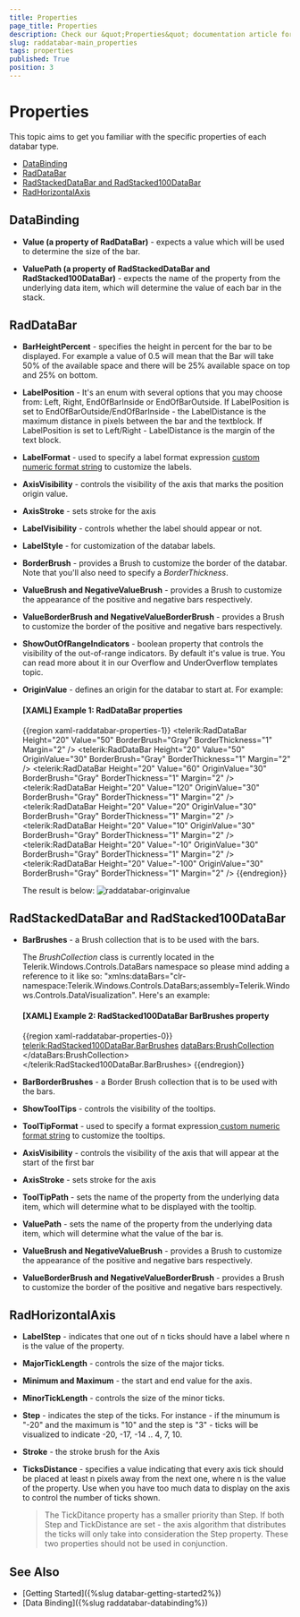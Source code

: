 ```yaml
---
title: Properties
page_title: Properties
description: Check our &quot;Properties&quot; documentation article for the RadDataBar {{ site.framework_name }} control.
slug: raddatabar-main_properties
tags: properties
published: True
position: 3
---
```


# Properties

This topic aims to get you familiar with the specific properties of each databar type.

* [DataBinding](#databinding)
* [RadDataBar](#raddatabar)
* [RadStackedDataBar and RadStacked100DataBar](#radstackeddatabar-and-radstacked100databar)
* [RadHorizontalAxis](#radhorizontalaxis)

## DataBinding

* __Value (a property of RadDataBar)__ - expects a value which will be used to determine the size of the bar.

* __ValuePath (a property of RadStackedDataBar and RadStacked100DataBar)__ - expects the name of the property from the underlying data item, which will determine the value of each bar in the stack.

## RadDataBar

* __BarHeightPercent__ - specifies the height in percent for the bar to be displayed. For example a value of 0.5 will mean that the Bar will take 50% of the available space and there will be 25% available space on top and 25% on bottom.

* __LabelPosition__ - It's an enum with several options that you may choose from: Left, Right, EndOfBarInside or EndOfBarOutside. If LabelPosition is set to EndOfBarOutside/EndOfBarInside - the LabelDistance is the maximum distance in pixels between the bar and the textblock. If LabelPosition is set to Left/Right - LabelDistance is the margin of the text block.          

* __LabelFormat__ - used to specify a label format expression [custom numeric format string](http://msdn.microsoft.com/en-us/library/0c899ak8.aspx) to customize the labels.

* __AxisVisibility__ - controls the visibility of the axis that marks the position origin value.

* __AxisStroke__ - sets stroke for the axis

* __LabelVisibility__ - controls whether the label should appear or not.

* __LabelStyle__ - for customization of the databar labels.

* __BorderBrush__ - provides a Brush to customize the border of the databar. Note that you'll also need to specify a *BorderThickness*.

* __ValueBrush and NegativeValueBrush__ - provides a Brush to customize the appearance of the positive and negative bars respectively.

* __ValueBorderBrush and NegativeValueBorderBrush__ - provides a Brush to customize the border of the positive and negative bars respectively.

* __ShowOutOfRangeIndicators__ - boolean property that controls the visibility of the out-of-range indicators. By default it's value is true. You can read more about it in our Overflow and UnderOverflow templates topic.

* __OriginValue__ - defines an origin for the databar to start at. For example:           

	#### __[XAML] Example 1: RadDataBar properties__

	{{region xaml-raddatabar-properties-1}}
		 <telerik:RadDataBar Height="20" Value="50" BorderBrush="Gray" BorderThickness="1" Margin="2" />
		 <telerik:RadDataBar Height="20" Value="50" OriginValue="30" BorderBrush="Gray" BorderThickness="1" Margin="2" />
		 <telerik:RadDataBar Height="20" Value="60" OriginValue="30" BorderBrush="Gray" BorderThickness="1" Margin="2" />
		 <telerik:RadDataBar Height="20" Value="120" OriginValue="30" BorderBrush="Gray" BorderThickness="1" Margin="2" />
		 <telerik:RadDataBar Height="20" Value="20" OriginValue="30" BorderBrush="Gray" BorderThickness="1" Margin="2" />
		 <telerik:RadDataBar Height="20" Value="10" OriginValue="30" BorderBrush="Gray" BorderThickness="1" Margin="2" />
		 <telerik:RadDataBar Height="20" Value="-10" OriginValue="30" BorderBrush="Gray" BorderThickness="1" Margin="2" />
		 <telerik:RadDataBar Height="20" Value="-100" OriginValue="30" BorderBrush="Gray" BorderThickness="1" Margin="2" />
	{{endregion}}

	The result is below:
	![raddatabar-originvalue](images/raddatabar-originvalue.PNG)

## RadStackedDataBar and RadStacked100DataBar

* __BarBrushes__ - a Brush collection that is to be used with the bars.          

	The *BrushCollection* class is currently located in the Telerik.Windows.Controls.DataBars namespace so please mind adding a reference to it like so: "xmlns:dataBars="clr-namespace:Telerik.Windows.Controls.DataBars;assembly=Telerik.Windows.Controls.DataVisualization". Here's an example:

	#### __[XAML] Example 2: RadStacked100DataBar BarBrushes property__

	{{region xaml-raddatabar-properties-0}}
		 <telerik:RadStacked100DataBar.BarBrushes>
			<dataBars:BrushCollection>
				<SolidColorBrush Color="Red" />
				<SolidColorBrush Color="Green" />
				<SolidColorBrush Color="Blue" />
			</dataBars:BrushCollection>
		 </telerik:RadStacked100DataBar.BarBrushes>
	{{endregion}}

* __BarBorderBrushes__ - a Border Brush collection that is to be used with the bars.

* __ShowToolTips__ - controls the visibility of the tooltips.

* __ToolTipFormat__ - used to specify a format expression[ custom numeric format string](http://msdn.microsoft.com/en-us/library/0c899ak8.aspx) to customize the tooltips.

* __AxisVisibility__ - controls the visibility of the axis that will appear at the start of the first bar

* __AxisStroke__ - sets stroke for the axis

* __ToolTipPath__ - sets the name of the property from the underlying data item, which will determine what to be displayed with the tooltip.

* __ValuePath__ - sets the name of the property from the underlying data item, which will determine what the value of the bar is.

* __ValueBrush and NegativeValueBrush__ - provides a Brush to customize the appearance of the positive and negative bars respectively.

* __ValueBorderBrush and NegativeValueBorderBrush__ - provides a Brush to customize the border of the positive and negative bars respectively.

## RadHorizontalAxis

* __LabelStep__ - indicates that one out of n ticks should have a label where n is the value of the property.

* __MajorTickLength__ - controls the size of the major ticks.

* __Minimum and Maximum__ - the start and end value for the axis.

* __MinorTickLength__ - controls the size of the minor ticks.

* __Step__ - indicates the step of the ticks. For instance - if the minumum is "-20" and the maximum is "10" and the step is "3" - ticks will be visualized to indicate -20, -17, -14 .. 4, 7, 10.

* __Stroke__ - the stroke brush for the Axis

* __TicksDistance__ - specifies a value indicating that every axis tick should be placed at least n pixels away from the next one, where n is the value of the property. Use when you have too much data to display on the axis to control the number of ticks shown. 

	>The TickDitance property has a smaller priority than Step. If both Step and TickDistance are set - the axis algorithm that distributes the ticks will only take into consideration the Step property. These two properties should not be used in conjunction.

## See Also

* [Getting Started]({%slug databar-getting-started2%})
* [Data Binding]({%slug raddatabar-databinding%})